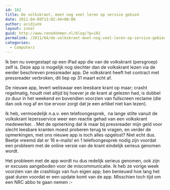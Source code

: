 ```yaml
---
id: 182
title: De volkskrant, moet nog veel leren op service gebied
date: 2011-04-09T13:02:44+00:00
author: acidjunk
layout: inner
guid: http://www.renedohmen.nl/blog/?p=182
permalink: /2011/04/de-volkskrant-moet-nog-veel-leren-op-service-gebied/
categories:
  - Computerz
---
```

Ik ben nu overgestapt op een iPad app die van de volkskrant (persgroep) zelf is. Deze app is mogelijk nog slechter dan de volkskrant lezen via de eerder beschreven pressreader app. De volkskrant heeft het contract met pressreader verbroken, dit liep op 31 maart echt af.

De nieuwe app, levert weliswaar een leesbare krant op maar; crasht regelmatig, houdt niet altijd bij hoever je de krant al gelezen had, is dubbel zo duur in het weekend en bovendien voorzien van fullscreen reclame (die dan ook nog af en toe ervoor zorgt dat je een artikel niet kan lezen).

Ik heb, vermoedelijk n.a.v. een telefoongesprek,  na lange stilte vanuit de volkskrant lezersservice weer een reactie gehad van een volkskrant medewerker. . Met de opmerking dat ik maar bij pressreader mijn geld voor slecht leesbare kranten moest proberen terug te vragen, en verder de opmerkingen, met ons nieuwe app is toch alles opgelost? Niet echt dus. Beetje vreemd dat er 16 e-mails! en 1 telefoongesprek nodig zijn voordat een probleem met de online versie van de krant eindelijk serieus genomen wordt.

Het probleem met de app wordt nu dus redelijk serieus genomen, ook zijn er excuses aangeboden voor de miscommunicatie. Ik heb ze vorige week voorzien van de crashlogs van hun eigen app; ben benieuwd hoe lang het gaat duren voordat er een update komt van de app. Misschien toch tijd om een NRC abbo te gaan nemen <img src="http://www.renedohmen.nl/blog/wp-includes/images/smilies/simple-smile.png" alt=":-)" class="wp-smiley" style="height: 1em; max-height: 1em;" />